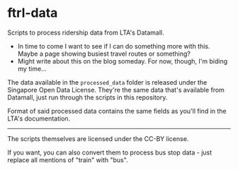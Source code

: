 # ftrl-data
Scripts to process ridership data from LTA's Datamall.

- In time to come I want to see if I can do something more with this. Maybe a page showing busiest travel routes or something?
- Might write about this on the blog someday. For now, though, I'm biding my time...

The data available in the `processed_data` folder is released under the Singapore Open Data License. They're the same data that's available from Datamall, just run through the scripts in this repository.

Format of said processed data contains the same fields as you'll find in the LTA's documentation.

---

The scripts themselves are licensed under the CC-BY license. 

If you want, you can also convert them to process bus stop data - just replace all mentions of "train" with "bus".
